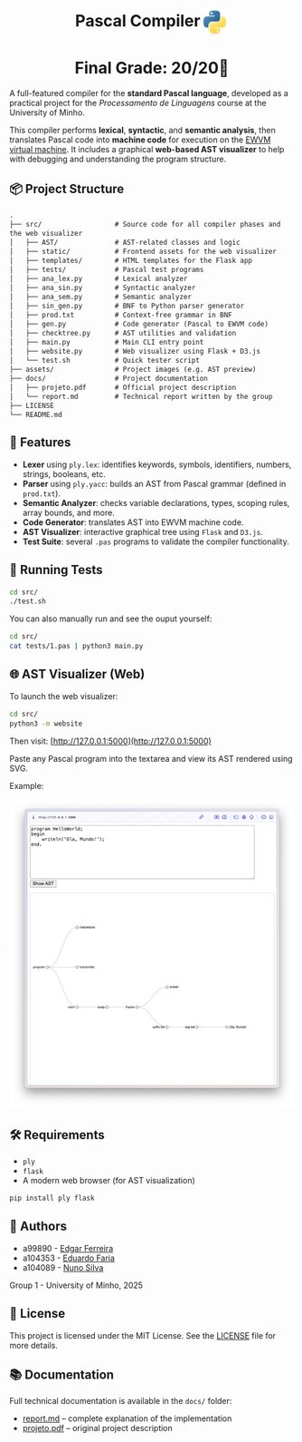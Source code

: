 <h1 align="center">Pascal Compiler<img align="center" src="https://github.com/devicons/devicon/blob/master/icons/python/python-original.svg" target="_blank" title="Python" alt="Python" width="50" height="50"/></h1>
<h1 align="center">Final Grade: 20/20🌟</h1>

A full-featured compiler for the **standard Pascal language**, developed as a practical project for the *Processamento de Linguagens* course at the University of Minho.

This compiler performs **lexical**, **syntactic**, and **semantic analysis**, then translates Pascal code into **machine code** for execution on the [EWVM virtual machine](https://ewvm.epl.di.uminho.pt). It includes a graphical **web-based AST visualizer** to help with debugging and understanding the program structure.

## 📦 Project Structure

```text
.
├── src/                  # Source code for all compiler phases and the web visualizer
│   ├── AST/              # AST-related classes and logic
│   ├── static/           # Frontend assets for the web visualizer
│   ├── templates/        # HTML templates for the Flask app
│   ├── tests/            # Pascal test programs
│   ├── ana_lex.py        # Lexical analyzer
│   ├── ana_sin.py        # Syntactic analyzer
│   ├── ana_sem.py        # Semantic analyzer
│   ├── sin_gen.py        # BNF to Python parser generator
│   ├── prod.txt          # Context-free grammar in BNF
│   ├── gen.py            # Code generator (Pascal to EWVM code)
│   ├── checktree.py      # AST utilities and validation
│   ├── main.py           # Main CLI entry point
│   ├── website.py        # Web visualizer using Flask + D3.js
│   └── test.sh           # Quick tester script
├── assets/               # Project images (e.g. AST preview)
├── docs/                 # Project documentation
│   ├── projeto.pdf       # Official project description
│   └── report.md         # Technical report written by the group
├── LICENSE
└── README.md
```

## 🚀 Features

- **Lexer** using `ply.lex`: identifies keywords, symbols, identifiers, numbers, strings, booleans, etc.
- **Parser** using `ply.yacc`: builds an AST from Pascal grammar (defined in `prod.txt`).
- **Semantic Analyzer**: checks variable declarations, types, scoping rules, array bounds, and more.
- **Code Generator**: translates AST into EWVM machine code.
- **AST Visualizer**: interactive graphical tree using `Flask` and `D3.js`.
- **Test Suite**: several `.pas` programs to validate the compiler functionality.

## 🧪 Running Tests

```bash
cd src/
./test.sh
```

You can also manually run and see the ouput yourself:

```bash
cd src/
cat tests/1.pas | python3 main.py
```

## 🌐 AST Visualizer (Web)

To launch the web visualizer:

```bash
cd src/
python3 -m website
```

Then visit: [http://127.0.0.1:5000](http://127.0.0.1:5000)

Paste any Pascal program into the textarea and view its AST rendered using SVG.

Example:

![AST Example](assets/ast_preview.png)

## 🛠️ Requirements

- `ply`
- `flask`
- A modern web browser (for AST visualization)

```bash
pip install ply flask
```

## 📝 Authors

- a99890 - [Edgar Ferreira](https://github.com/Edegare)
- a104353 - [Eduardo Faria](https://github.com/2101dudu)
- a104089 - [Nuno Silva](https://github.com/NunoMRS7)

Group 1 - University of Minho, 2025

## 📄 License

This project is licensed under the MIT License. See the [LICENSE](./LICENSE) file for more details.

## 📚 Documentation

Full technical documentation is available in the `docs/` folder:

- [report.md](docs/report.md) – complete explanation of the implementation
- [projeto.pdf](docs/projeto.pdf) – original project description
